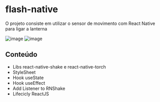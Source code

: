 # flash-native


O projeto consiste em utilizar o sensor de movimento com React Native para ligar a lanterna

![image](https://user-images.githubusercontent.com/71460942/171515030-518d80f8-80b8-4cda-93e5-dd950426d718.png)
![image](https://user-images.githubusercontent.com/71460942/171515057-ef1a06d0-c6fb-4cff-b92a-975928b6baf1.png)



## Conteúdo 

- Libs react-native-shake e react-native-torch
- StyleSheet
- Hook useState
- Hook useEffect
- Add Listener to RNShake
- Lifecicly ReactJS
